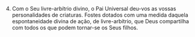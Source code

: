 ﻿4. Com o Seu livre-arbítrio divino, o Pai Universal deu-vos as vossas personalidades de criaturas. Fostes dotados com uma medida daquela espontaneidade divina de ação, de livre-arbítrio, que Deus compartilha com todos os que podem tornar-se os Seus filhos.
